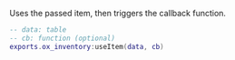 Uses the passed item, then triggers the callback function.

```lua
-- data: table
-- cb: function (optional)
exports.ox_inventory:useItem(data, cb)
```